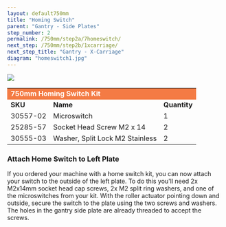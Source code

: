 ```yaml
---
layout: default750mm
title: "Homing Switch"
parent: "Gantry - Side Plates"
step_number: 2
permalink: /750mm/step2a/7homeswitch/
next_step: /750mm/step2b/1xcarriage/
next_step_title: "Gantry - X-Carriage"
diagram: "homeswitch1.jpg"
---
```

<img src="../../step2/photo/jpfs_DSC2616.jpg">

<table>
  <tr>
    <td style="color:#fff;background: #F47B44" colspan="3">
      <b>750mm Homing Switch Kit</b>
    </td>
  </tr>
  <tr>
    <td>
      <b>SKU</b>
    </td>
    <td>
      <b>Name</b>
    </td>
    <td>
      <b>Quantity</b>
    </td>
  </tr>
  <tr>
    <td>
      30557-02
    </td>
    <td>
      Microswitch
    </td>
    <td>
      1
    </td>
  </tr>
  <tr>
    <td>
      25285-57
    </td>
    <td>
      Socket Head Screw M2 x 14
    </td>
    <td>
      2
    </td>
  </tr>
  <tr>
    <td>
      30555-03
    </td>
    <td>
      Washer, Split Lock M2 Stainless
    </td>
    <td>
      2
    </td>
  </tr>
</table>


<h3>Attach Home Switch to Left Plate</h3>
If you ordered your machine with a home switch kit, you can now attach your switch to the outside of the left plate. To do this you'll need 2x M2x14mm socket head cap screws, 2x M2 split ring washers, and one of the microswitches from your kit. With the roller actuator pointing down and outside, secure the switch to the plate using the two screws and washers. The holes in the gantry side plate are already threaded to accept the screws.

